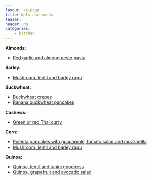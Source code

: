 ```yaml
---
layout: kz-page
title: Nuts and seeds
teaser: 
header: no
categories:
    - kitchen
---
```


**Almonds:**
* [Red garlic and almond pesto pasta](/kitchen/red-garlic-almond-pesto-pasta/)

**Barley:**
* [Mushroom, lentil and barley ragu](/kitchen/mushroom-lentil-barley-ragu/)

**Buckwheat:**
* [Buckwheat crepes](/kitchen/buckwheat-crepes/)
* [Banana buckwheat pancakes](/kitchen/banana-buckwheat-pancakes/)

**Cashews:**
* [Green or red Thai curry](/kitchen/thai-curry/)

**Corn:**
* [Polenta pancakes with guacamole, tomato salad and mozzarella](/kitchen/polenta-pancakes/)
* [Mushroom, lentil and barley ragu](/kitchen/mushroom-lentil-barley-ragu/)

**Quinoa:**
* [Quinoa, lentil and tahini goodness](/kitchen/quinoa-lentil-tahini-goodness/)
* [Quinoa, grapefruit and avocado salad](/kitchen/quinoa-grapefruit-avo-salad/)

